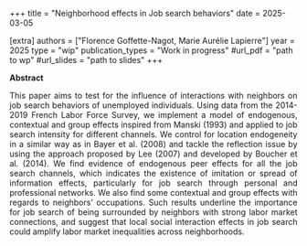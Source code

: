 +++
title = "Neighborhood effects in Job search behaviors"
date = 2025-03-05

[extra]
authors = ["Florence Goffette-Nagot, Marie Aurélie Lapierre"]
year = 2025
type = "wip"
publication_types = "Work in progress"
#url_pdf = "path to wp"
#url_slides = "path to slides"
+++

**Abstract** 


<p align="justify"> 
This paper aims to test for the influence of interactions with neighbors on job search behaviors of unemployed individuals. Using data from the 2014-2019 French Labor Force Survey, we implement a model of endogenous, contextual and group effects inspired from Manski (1993) and applied to job search intensity for different channels. 
We control for location endogeneity in a similar way as in Bayer et al. (2008) and tackle the reflection issue by using the approach proposed by Lee (2007) and developed by Boucher et al. (2014). 
We find evidence of endogenous peer effects for all the job search channels, which indicates the existence of imitation or spread of information effects, particularly for job search through personal and professional networks. 
We also find some contextual and group effects with regards to neighbors’ occupations.  
Such results underline the importance for job search of being surrounded by neighbors with strong labor market connections, and suggest that local social interaction effects in job search could amplify labor market inequalities across neighborhoods.
</p>
